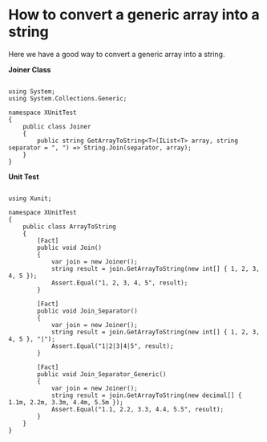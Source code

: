 # How to convert a generic array into a string

Here we have a good way to convert a generic array into a string.

<strong>Joiner Class</strong>
<pre><code>
using System;
using System.Collections.Generic;

namespace XUnitTest
{
    public class Joiner
    {
        public string GetArrayToString&lt;T&gt;(IList&lt;T&gt; array, string separator = ", ") =&gt; String.Join(separator, array);
    }
}
</code></pre>
<strong>Unit Test</strong>
<pre><code>
using Xunit;

namespace XUnitTest
{
    public class ArrayToString
    {
        [Fact]
        public void Join()
        {
            var join = new Joiner();
            string result = join.GetArrayToString(new int[] { 1, 2, 3, 4, 5 });
            Assert.Equal("1, 2, 3, 4, 5", result);
        }

        [Fact]
        public void Join_Separator()
        {
            var join = new Joiner();
            string result = join.GetArrayToString(new int[] { 1, 2, 3, 4, 5 }, "|");
            Assert.Equal("1|2|3|4|5", result);
        }

        [Fact]
        public void Join_Separator_Generic()
        {
            var join = new Joiner();
            string result = join.GetArrayToString(new decimal[] { 1.1m, 2.2m, 3.3m, 4.4m, 5.5m });
            Assert.Equal("1.1, 2.2, 3.3, 4.4, 5.5", result);
        }
    }
}
</code></pre>
